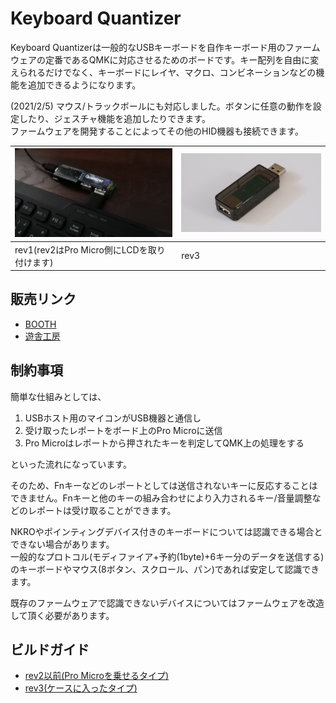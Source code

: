 # Keyboard Quantizer
Keyboard Quantizerは一般的なUSBキーボードを自作キーボード用のファームウェアの定番であるQMKに対応させるためのボードです。キー配列を自由に変えられるだけでなく、キーボードにレイヤ、マクロ、コンビネーションなどの機能を追加できるようになります。

(2021/2/5) マウス/トラックボールにも対応しました。ボタンに任意の動作を設定したり、ジェスチャ機能を追加したりできます。  
ファームウェアを開発することによってその他のHID機器も接続できます。

|![rev2](img/rev2.jpg)|![rev3](img/rev3_rear.jpg)|
|-|-|
|rev1(rev2はPro Micro側にLCDを取り付けます)|rev3|

## 販売リンク
- [BOOTH](https://nogikes.booth.pm/items/2256612)
- [遊舎工房](https://yushakobo.jp/shop/keyboard-quantizer/)

## 制約事項
簡単な仕組みとしては、
1. USBホスト用のマイコンがUSB機器と通信し
1. 受け取ったレポートをボード上のPro Microに送信
1. Pro Microはレポートから押されたキーを判定してQMK上の処理をする

といった流れになっています。

そのため、Fnキーなどのレポートとしては送信されないキーに反応することはできません。Fnキーと他のキーの組み合わせにより入力されるキー/音量調整などのレポートは受け取ることができます。

NKROやポインティングデバイス付きのキーボードについては認識できる場合とできない場合があります。  
一般的なプロトコル(モディファイア+予約(1byte)+6キー分のデータを送信する)のキーボードやマウス(8ボタン、スクロール、パン)であれば安定して認識できます。  

既存のファームウェアで認識できないデバイスについてはファームウェアを改造して頂く必要があります。

## ビルドガイド
- [rev2以前(Pro Microを乗せるタイプ)](rev2.md)
- [rev3(ケースに入ったタイプ)](rev3.md)
